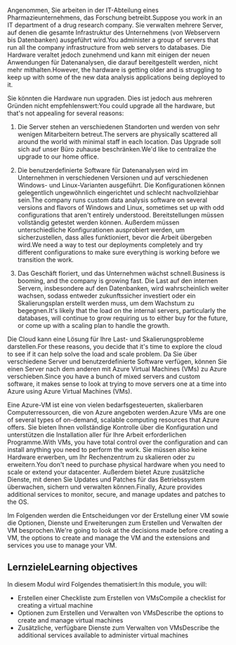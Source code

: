 <span data-ttu-id="49e7a-101">Angenommen, Sie arbeiten in der IT-Abteilung eines Pharmazieunternehmens, das Forschung betreibt.</span><span class="sxs-lookup"><span data-stu-id="49e7a-101">Suppose you work in an IT department of a drug research company.</span></span> <span data-ttu-id="49e7a-102">Sie verwalten mehrere Server, auf denen die gesamte Infrastruktur des Unternehmens (von Webservern bis Datenbanken) ausgeführt wird.</span><span class="sxs-lookup"><span data-stu-id="49e7a-102">You administer a group of servers that run all the company infrastructure from web servers to databases.</span></span> <span data-ttu-id="49e7a-103">Die Hardware veraltet jedoch zunehmend und kann mit einigen der neuen Anwendungen für Datenanalysen, die darauf bereitgestellt werden, nicht mehr mithalten.</span><span class="sxs-lookup"><span data-stu-id="49e7a-103">However, the hardware is getting older and is struggling to keep up with some of the new data analysis applications being deployed to it.</span></span>

<span data-ttu-id="49e7a-104">Sie könnten die Hardware nun upgraden. Dies ist jedoch aus mehreren Gründen nicht empfehlenswert:</span><span class="sxs-lookup"><span data-stu-id="49e7a-104">You could upgrade all the hardware, but that's not appealing for several reasons:</span></span>

1. <span data-ttu-id="49e7a-105">Die Server stehen an verschiedenen Standorten und werden von sehr wenigen Mitarbeitern betreut.</span><span class="sxs-lookup"><span data-stu-id="49e7a-105">The servers are physically scattered all around the world with minimal staff in each location.</span></span> <span data-ttu-id="49e7a-106">Das Upgrade soll sich auf unser Büro zuhause beschränken.</span><span class="sxs-lookup"><span data-stu-id="49e7a-106">We'd like to centralize the upgrade to our home office.</span></span>

2. <span data-ttu-id="49e7a-107">Die benutzerdefinierte Software für Datenanalysen wird im Unternehmen in verschiedenen Versionen und auf verschiedenen Windows- und Linux-Varianten ausgeführt. Die Konfigurationen können gelegentlich ungewöhnlich eingerichtet und schlecht nachvollziehbar sein.</span><span class="sxs-lookup"><span data-stu-id="49e7a-107">The company runs custom data analysis software on several versions and flavors of Windows and Linux, sometimes set up with odd configurations that aren't entirely understood.</span></span> <span data-ttu-id="49e7a-108">Bereitstellungen müssen vollständig getestet werden können. Außerdem müssen unterschiedliche Konfigurationen ausprobiert werden, um sicherzustellen, dass alles funktioniert, bevor die Arbeit übergeben wird.</span><span class="sxs-lookup"><span data-stu-id="49e7a-108">We need a way to test our deployments completely and try different configurations to make sure everything is working before we transition the work.</span></span>

3. <span data-ttu-id="49e7a-109">Das Geschäft floriert, und das Unternehmen wächst schnell.</span><span class="sxs-lookup"><span data-stu-id="49e7a-109">Business is booming, and the company is growing fast.</span></span> <span data-ttu-id="49e7a-110">Die Last auf den internen Servern, insbesondere auf den Datenbanken, wird wahrscheinlich weiter wachsen, sodass entweder zukunftssicher investiert oder ein Skalierungsplan erstellt werden muss, um dem Wachstum zu begegnen.</span><span class="sxs-lookup"><span data-stu-id="49e7a-110">It's likely that the load on the internal servers, particularly the databases, will continue to grow requiring us to either buy for the future, or come up with a scaling plan to handle the growth.</span></span>

<span data-ttu-id="49e7a-111">Die Cloud kann eine Lösung für Ihre Last- und Skalierungsprobleme darstellen.</span><span class="sxs-lookup"><span data-stu-id="49e7a-111">For these reasons, you decide that it's time to explore the cloud to see if it can help solve the load and scale problem.</span></span> <span data-ttu-id="49e7a-112">Da Sie über verschiedene Server und benutzerdefinierte Software verfügen, können Sie einen Server nach dem anderen mit Azure Virtual Machines (VMs) zu Azure verschieben.</span><span class="sxs-lookup"><span data-stu-id="49e7a-112">Since you have a bunch of mixed servers and custom software, it makes sense to look at trying to move servers one at a time into Azure using Azure Virtual Machines (VMs).</span></span>

<span data-ttu-id="49e7a-113">Eine Azure-VM ist eine von vielen bedarfsgesteuerten, skalierbaren Computerressourcen, die von Azure angeboten werden.</span><span class="sxs-lookup"><span data-stu-id="49e7a-113">Azure VMs are one of several types of on-demand, scalable computing resources that Azure offers.</span></span> <span data-ttu-id="49e7a-114">Sie bieten Ihnen vollständige Kontrolle über die Konfiguration und unterstützen die Installation aller für Ihre Arbeit erforderlichen Programme.</span><span class="sxs-lookup"><span data-stu-id="49e7a-114">With VMs, you have total control over the configuration and can install anything you need to perform the work.</span></span> <span data-ttu-id="49e7a-115">Sie müssen also keine Hardware erwerben, um Ihr Rechenzentrum zu skalieren oder zu erweitern.</span><span class="sxs-lookup"><span data-stu-id="49e7a-115">You don't need to purchase physical hardware when you need to scale or extend your datacenter.</span></span> <span data-ttu-id="49e7a-116">Außerdem bietet Azure zusätzliche Dienste, mit denen Sie Updates und Patches für das Betriebssystem überwachen, sichern und verwalten können.</span><span class="sxs-lookup"><span data-stu-id="49e7a-116">Finally, Azure provides additional services to monitor, secure, and manage updates and patches to the OS.</span></span>

<span data-ttu-id="49e7a-117">Im Folgenden werden die Entscheidungen vor der Erstellung einer VM sowie die Optionen, Dienste und Erweiterungen zum Erstellen und Verwalten der VM besprochen.</span><span class="sxs-lookup"><span data-stu-id="49e7a-117">We're going to look at the decisions made before creating a VM, the options to create and manage the VM and the extensions and services you use to manage your VM.</span></span>

## <a name="learning-objectives"></a><span data-ttu-id="49e7a-118">Lernziele</span><span class="sxs-lookup"><span data-stu-id="49e7a-118">Learning objectives</span></span>

<span data-ttu-id="49e7a-119">In diesem Modul wird Folgendes thematisiert:</span><span class="sxs-lookup"><span data-stu-id="49e7a-119">In this module, you will:</span></span>

- <span data-ttu-id="49e7a-120">Erstellen einer Checkliste zum Erstellen von VMs</span><span class="sxs-lookup"><span data-stu-id="49e7a-120">Compile a checklist for creating a virtual machine</span></span>
- <span data-ttu-id="49e7a-121">Optionen zum Erstellen und Verwalten von VMs</span><span class="sxs-lookup"><span data-stu-id="49e7a-121">Describe the options to create and manage virtual machines</span></span>
- <span data-ttu-id="49e7a-122">Zusätzliche, verfügbare Dienste zum Verwalten von VMs</span><span class="sxs-lookup"><span data-stu-id="49e7a-122">Describe the additional services available to administer virtual machines</span></span>